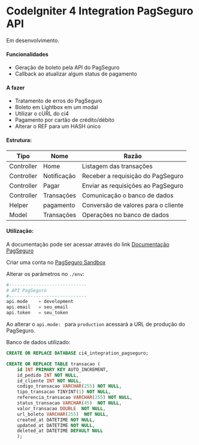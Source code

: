 # CodeIgniter 4  Integration PagSeguro API

Em desenvolvimento.

#### Funcionalidades

- Geração de boleto pela API do PagSeguro
- Callback ao atualizar algum status de pagamento

#### A fazer

- Tratamento de erros do PagSeguro
- Boleto em Lightbox em um modal
- Utilizar o cURL do ci4
- Pagamento por cartão de crédito/débito
- Alterar o REF para um HASH único

#### Estrutura:
| Tipo | Nome | Razão |
| ------ | ------ | ------ |
| Controller  | Home  | Listagem das transações |
| Controller | Notificação  | Receber a requisição do PagSeguro |
|  Controller | Pagar  | Enviar as requisições ao PagSeguro |
| Controller  | Transações  | Comunicação o banco de dados |
| Helper  | pagamento  | Conversão de valores para o cliente |
| Model  | Transações  | Operações no banco de dados |

#### Utilização:
A documentação pode ser acessar através do link [Documentação PagSeguro](https://dev.pagseguro.uol.com.br/docs "Documentação PagSeguro")

Criar uma conta no [PagSeguro Sandbox](https://sandbox.pagseguro.uol.com.br/ "PagSeguro Sandbox")

 Alterar os parâmetros no `./env`: 

```php
#-----------------------------
# API PagSeguro
#-----------------------------
api.mode	= development
api.email	= seu_email
api.token	= seu_token
```
Ao alterar o `api.mode: ` para `production` acessará a URL de produção do PagSeguro.

Banco de dados utilizado:

```sql
CREATE OR REPLACE DATABASE ci4_integration_pagseguro;
```

```sql
CREATE OR REPLACE TABLE transacao (
    id INT PRIMARY KEY AUTO_INCREMENT,
    id_pedido INT NOT NULL,
    id_cliente INT NOT NULL, 
    codigo_transacao VARCHAR(255) NOT NULL,
    tipo_transacao TINYINT(1) NOT NULL,
    referencia_transacao VARCHAR(255) NOT NULL,
    status_transacao VARCHAR(45)  NOT NULL,
    valor_transacao DOUBLE  NOT NULL,
    url_boleto VARCHAR(255)  NOT NULL,
    created_at DATETIME NOT NULL,
    updated_at DATETIME NOT NULL,
    deleted_at DATETIME DEFAULT NULL 
    );
```

